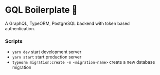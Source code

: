 # GQL Boilerplate 🤖

A GraphQL, TypeORM, PostgreSQL backend with token based authentication.

### Scripts
- ```yarn dev``` start development server
- ```yarn start``` start production server
- ```typeorm migration:create -n <migration-name>``` create a new database migration
